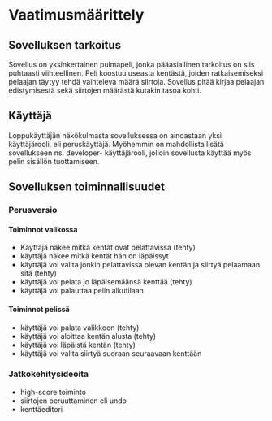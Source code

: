 # Vaatimusmäärittely

## Sovelluksen tarkoitus

Sovellus on yksinkertainen pulmapeli, jonka pääasiallinen tarkoitus on siis puhtaasti viihteellinen.
Peli koostuu useasta kentästä, joiden ratkaisemiseksi pelaajan täytyy tehdä vaihteleva määrä siirtoja.
Sovellus pitää kirjaa pelaajan edistymisestä sekä siirtojen määrästä kutakin tasoa kohti.

## Käyttäjä
Loppukäyttäjän näkökulmasta sovelluksessa on ainoastaan yksi käyttäjärooli, eli peruskäyttäjä. 
Myöhemmin on mahdollista lisätä sovellukseen ns. developer- käyttäjärooli, jolloin sovellusta käyttää myös pelin sisällön tuottamiseen.

## Sovelluksen toiminnallisuudet

### Perusversio

#### Toiminnot valikossa
- Käyttäjä näkee mitkä kentät ovat pelattavissa (tehty)
- käyttäjä näkee mitkä kentät hän on läpäissyt
- käyttäjä voi valita jonkin pelattavissa olevan kentän ja siirtyä pelaamaan sitä (tehty)
- käyttäjä voi pelata jo läpäisemäänsä kenttää (tehty)
- käyttäjä voi palauttaa pelin alkutilaan

#### Toiminnot pelissä
- käyttäjä voi palata valikkoon (tehty)
- käyttäjä voi aloittaa kentän alusta (tehty)
- käyttäjä voi läpäistä kentän (tehty)
- käyttäjä voi valita siirtyä suoraan seuraavaan kenttään

### Jatkokehitysideoita

- high-score toiminto
- siirtojen peruuttaminen eli undo
- kenttäeditori

